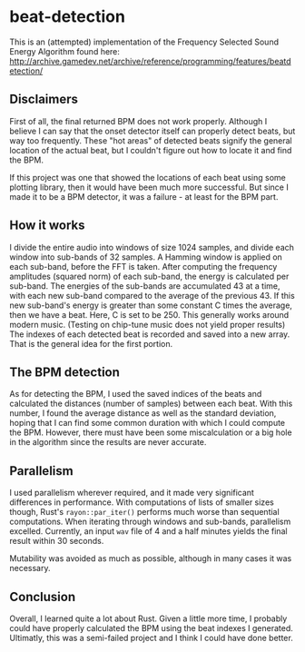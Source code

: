 # beat-detection

This is an (attempted) implementation of the Frequency Selected Sound Energy Algorithm found here: 
http://archive.gamedev.net/archive/reference/programming/features/beatdetection/ 

## Disclaimers

First of all, the final returned BPM does not work properly. Although I believe I can say that the onset detector itself can properly detect beats, but way too frequently. 
These "hot areas" of detected beats signify the general location of the actual beat, but I couldn't figure out how to locate it and find the BPM.

If this project was one that showed the locations of each beat using some plotting library, then it would have been much more successful. But since I made
it to be a BPM detector, it was a failure - at least for the BPM part.

## How it works

I divide the entire audio into windows of size 1024 samples, and divide each window into sub-bands of 32 samples. A Hamming window is applied on each sub-band, before
the FFT is taken. After computing the frequency amplitudes (squared norm) of each sub-band, the energy is calculated per sub-band. The energies of the sub-bands are
accumulated 43 at a time, with each new sub-band compared to the average of the previous 43. If this new sub-band's energy is greater than some constant C times the
average, then we have a beat. Here, C is set to be 250. This generally works around modern music. (Testing on chip-tune music does not yield proper results)
The indexes of each detected beat is recorded and saved into a new array. That is the general idea for the first portion.

## The BPM detection

As for detecting the BPM, I used the saved indices of the beats and calculated the distances (number of samples) between each beat. With this number, I found the
average distance as well as the standard deviation, hoping that I can find some common duration with which I could compute the BPM. However, there must have been
some miscalculation or a big hole in the algorithm since the results are never accurate.

## Parallelism

I used parallelism wherever required, and it made very significant differences in performance. With computations of lists of smaller sizes though, Rust's `rayon::par_iter()`
performs much worse than sequential computations. When iterating through windows and sub-bands, parallelism excelled. Currently, an input `wav` file of 4 and a half
minutes yields the final result within 30 seconds. 

Mutability was avoided as much as possible, although in many cases it was necessary.

## Conclusion

Overall, I learned quite a lot about Rust. Given a little more time, I probably could have properly calculated the BPM using the beat indexes I generated. Ultimatly,
this was a semi-failed project and I think I could have done better.
